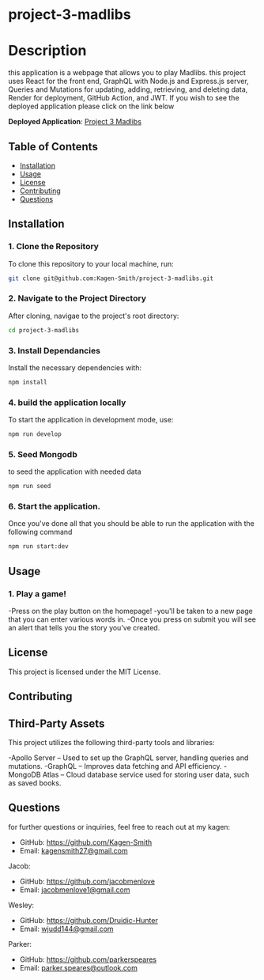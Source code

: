 # project-3-madlibs

# Description
this application is a webpage that allows you to play Madlibs. this project uses React for the front end, GraphQL with Node.js and Express.js server, Queries and Mutations for updating, adding, retrieving, and deleting data, Render for deployment, GitHub Action, and JWT. If you wish to see the deployed application please click on the link below


**Deployed Application**: [Project 3 Madlibs](project-3-madlibs-zncq.onrender.com)

## Table of Contents

- [Installation](#installation)
- [Usage](#usage)
- [License](#license)
- [Contributing](#contributing)
- [Questions](#questions)

## Installation

### 1. Clone the Repository
To clone this repository to your local machine, run:

```bash
git clone git@github.com:Kagen-Smith/project-3-madlibs.git
```
### 2. Navigate to the Project Directory
After cloning, navigae to the project's root directory:

```bash
cd project-3-madlibs
```
### 3. Install Dependancies
Install the necessary dependencies with:

```bash
npm install
```

### 4. build the application locally
To start the application in development mode, use:

```bash
npm run develop
```

### 5. Seed Mongodb
to seed the application with needed data

```bash
npm run seed
```

### 6. Start the application. 
Once you've done all that you should be able to run the application with the following command 

```bash
npm run start:dev
```

## Usage

### 1. Play a game!

-Press on the play button on the homepage!
-you'll be taken to a new page that you can enter various words in.
-Once you press on submit you will see an alert that tells you the story you've created.

## License
This project is licensed under the MIT License. 

## Contributing

## Third-Party Assets
This project utilizes the following third-party tools and libraries:

-Apollo Server – Used to set up the GraphQL server, handling queries and mutations.
-GraphQL – Improves data fetching and API efficiency.
-MongoDB Atlas – Cloud database service used for storing user data, such as saved books.

## Questions
for further questions or inquiries, feel free to reach out at my
kagen:
- GitHub: https://github.com/Kagen-Smith
- Email: kagensmith27@gmail.com

Jacob:
- GitHub: https://github.com/jacobmenlove
- Email: jacobmenlove1@gmail.com

Wesley:
- GitHub: https://github.com/Druidic-Hunter
- Email: wjudd144@gmail.com

Parker:
- GitHub: https://github.com/parkerspeares
- Email: parker.speares@outlook.com